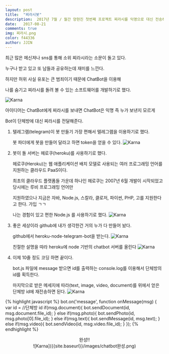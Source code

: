 ```yaml
---
layout: post
title:  "찌라시봇"
description:  2017년 7월 / 월간 양현진 첫번째 프로젝트 찌라시를 익명으로 대신 전송해주는 챗봇
date:   2017-08-21
comments: true
img: 찌라시.png
color: f44336
author: JJIN
---
```

최근 많은 메신져나 sns를 통해 소위 찌라시라는 소문이 돌고 있다.

누구나 받고 있고 또 남들과 공유하는데 재미를 느낀다.

하지만 허위 사실 유포는 큰 범죄이기 때문에 ChatBot을 이용해 

나를 숨기고 찌라시를 돌려 볼 수 있는 소프트웨어를 개발하기로 했다.

![Karna]({{site.baseurl}}/images/챗봇아이디어.png)

아이디어는 ChatBot에게 찌라시를 보내면 ChatBot은 익명 즉 누가 보낸지 모르게

Bot이 단체방에 대신 찌라시를 전달해준다.

1. 텔레그램(telegram)이 봇 만들기 가장 편해서 텔레그램을 이용하기로 했다.

   봇 파더에게 봇을 만들어 달라고 하면 token을 얻을 수 있다.
![Karna]({{site.baseurl}}/images/봇만들기.png)

2. 봇이 돌 서버는 헤로쿠(heroku)를 사용하기로 했다.

   헤로쿠(Heroku)는 웹 애플리케이션 배치 모델로 사용되는 여러 프로그래밍 언어를 지원하는 클라우드 PaaS이다.

   최초의 클라우드 플랫폼들 가운데 하나인 헤로쿠는 2007년 6월 개발이 시작되었고 당시에는 루비 프로그래밍 언어만

   지원하였으나 지금은 자바, Node.js, 스칼라, 클로저, 파이썬, PHP, 고를 지원한다고 한다. 가입 ㄱㄱ

   나는 경험이 있고 편한 Node.js 를 사용하기로 했다.
![Karna]({{site.baseurl}}/images/헤로쿠.png)

3. 좋은 세상이라 github에 내가 생각한건 거의 누가 다 만들어 놨다.
   
   github에서 heroku-node-telegram-bot을 받는다.
![Karna]({{site.baseurl}}/images/chatbotgithub1.png)

   친절한 설명을 따라 heroku에 node 기반의 chatbot 서버를 올린다
![Karna]({{site.baseurl}}/images/chatbotgithub2.png)

4. 이제 10줄 정도 코딩 하면 끝이다.

   bot.js 파일에 message 받으면 id를 출력하는 console.log를 이용해서 단체방의 id를 획득한다.

   마지막으로 받은 메세지에 따라(text, image, video, document)를 위에서 얻은 단체방 id에 재전송하면 된다.
![Karna]({{site.baseurl}}/images/botjs.png)

{% highlight javascript %}
bot.on('message', function onMessage(msg) {
  var id =  //단체방 id
  if(msg.document){
    bot.sendDocument(id, msg.document.file_id);
  }
  else if(msg.photo){
    bot.sendPhoto(id, msg.photo[0].file_id);
  }
  else if(msg.text){
    bot.sendMessage(id, msg.text);
  }
  else if(msg.video){
    bot.sendVideo(id, msg.video.file_id);
  }
});
{% endhighlight %}


<div style="text-align:center" markdown="1">
완성!!<br>
![Karna]({{site.baseurl}}/images/chatbot완성.png)
</div>


